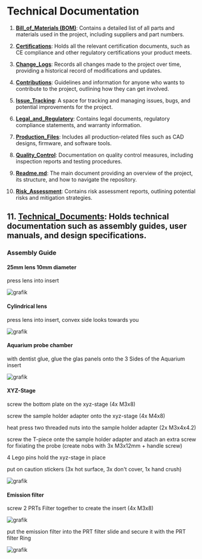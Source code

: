 # Technical Documentation

1. **[Bill_of_Materials (BOM)](./Bill_of_Materials)**: Contains a detailed list of all parts and materials used in the project, including suppliers and part numbers.

2. **[Certifications](./Certifications)**: Holds all the relevant certification documents, such as CE compliance and other regulatory certifications your product meets.

3. **[Change_Logs](./Change_Logs)**: Records all changes made to the project over time, providing a historical record of modifications and updates.

4. **[Contributions](./Contributions)**: Guidelines and information for anyone who wants to contribute to the project, outlining how they can get involved.

5. **[Issue_Tracking](./Issue_Tracking)**: A space for tracking and managing issues, bugs, and potential improvements for the project.

6. **[Legal_and_Regulatory](./Legal_and_Regulatory)**: Contains legal documents, regulatory compliance statements, and warranty information.

7. **[Production_Files](./Production_Files)**: Includes all production-related files such as CAD designs, firmware, and software tools.

8. **[Quality_Control](./Quality_Control)**: Documentation on quality control measures, including inspection reports and testing procedures.

9. **[Readme.md](./Readme.md)**: The main document providing an overview of the project, its structure, and how to navigate the repository.

10. **[Risk_Assessment](./Risk_Assessment)**: Contains risk assessment reports, outlining potential risks and mitigation strategies.

## 11. **[Technical_Documents](./Technical_Documents)**: Holds technical documentation such as assembly guides, user manuals, and design specifications.

### Assembly Guide

#### 25mm lens 10mm diameter
press lens into insert 

![grafik](https://github.com/user-attachments/assets/629bb0d5-f973-4cb3-b58a-e601ccee9fd5)


#### Cylindrical lens
press lens into insert, convex side looks towards you 

![grafik](https://github.com/user-attachments/assets/129a89a6-df39-46c6-b0a4-19834115cbc7)



#### Aquarium probe chamber 
with dentist glue, glue the glas panels onto the 3 Sides of the Aquarium insert 

![grafik](https://github.com/user-attachments/assets/eadf1350-fe87-4374-94af-d44f362ad0df)


#### XYZ-Stage

screw the bottom plate on the xyz-stage (4x M3x8)

screw the sample holder adapter onto the xyz-stage (4x M4x8) 

heat press two threaded nuts into the sample holder adapter (2x M3x4x4.2)

screw the T-piece onte the sample holder adapter and atach an extra screw for fixiating the probe (create nobs with 3x M3x12mm + handle screw) 

4 Lego pins hold the xyz-stage in place

put on caution stickers (3x hot surface, 3x don't cover, 1x hand crush) 

![grafik](https://github.com/user-attachments/assets/b002a872-d3b2-4664-9a89-045cb9bda668)


#### Emission filter
screw  2 PRTs Filter together to create the insert (4x M3x8)

![grafik](https://github.com/user-attachments/assets/062cfa36-9940-485b-ba81-5954a783c19d)

put the emission filter into the PRT filter slide and secure it with the PRT filter Ring

![grafik](https://github.com/user-attachments/assets/b42c3162-af63-439d-837e-553f59aad77d)
